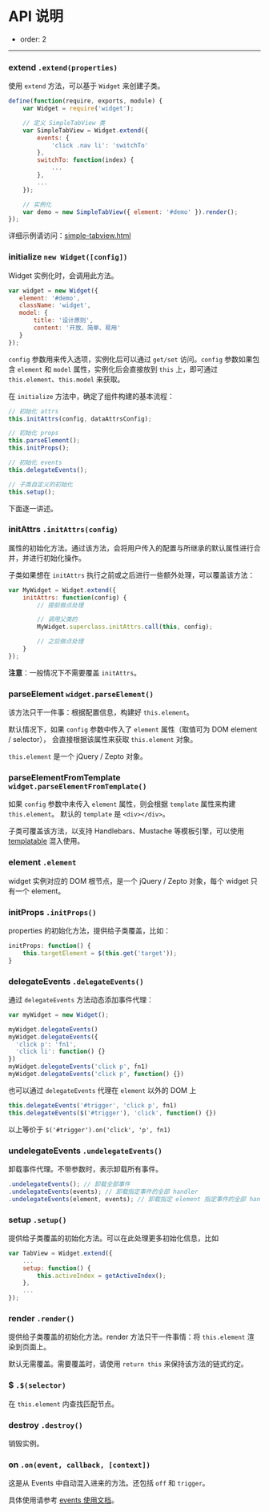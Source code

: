 # API 说明

- order: 2

---

### extend `.extend(properties)`

使用 `extend` 方法，可以基于 `Widget` 来创建子类。

```js
define(function(require, exports, module) {
    var Widget = require('widget');

    // 定义 SimpleTabView 类
    var SimpleTabView = Widget.extend({
        events: {
            'click .nav li': 'switchTo'
        },
        switchTo: function(index) {
            ...
        },
        ...
    });

    // 实例化
    var demo = new SimpleTabView({ element: '#demo' }).render();
});

```

详细示例请访问：[simple-tabview.html](http://aralejs.org/widget/examples/simple-tabview.html)


### initialize `new Widget([config])`

Widget 实例化时，会调用此方法。

```js
var widget = new Widget({
   element: '#demo',
   className: 'widget',
   model: {
       title: '设计原则',
       content: '开放、简单、易用'
   }
});
```

`config` 参数用来传入选项，实例化后可以通过 `get/set` 访问。`config`
参数如果包含 `element` 和 `model` 属性，实例化后会直接放到 `this` 上，即可通过
`this.element`、`this.model` 来获取。


在 `initialize` 方法中，确定了组件构建的基本流程：

```js
// 初始化 attrs
this.initAttrs(config, dataAttrsConfig);

// 初始化 props
this.parseElement();
this.initProps();

// 初始化 events
this.delegateEvents();

// 子类自定义的初始化
this.setup();
```

下面逐一讲述。


### initAttrs `.initAttrs(config)`

属性的初始化方法。通过该方法，会将用户传入的配置与所继承的默认属性进行合并，并进行初始化操作。

子类如果想在 `initAttrs` 执行之前或之后进行一些额外处理，可以覆盖该方法：

```js
var MyWidget = Widget.extend({
    initAttrs: function(config) {
        // 提前做点处理

        // 调用父类的
        MyWidget.superclass.initAttrs.call(this, config);

        // 之后做点处理
    }
});
```

**注意**：一般情况下不需要覆盖 `initAttrs`。


### parseElement `widget.parseElement()`

该方法只干一件事：根据配置信息，构建好 `this.element`。

默认情况下，如果 `config` 参数中传入了 `element` 属性（取值可为 DOM element / selector），
会直接根据该属性来获取 `this.element` 对象。

`this.element` 是一个 jQuery / Zepto 对象。


### parseElementFromTemplate `widget.parseElementFromTemplate()`

如果 `config` 参数中未传入 `element` 属性，则会根据 `template` 属性来构建
`this.element`。 默认的 `template` 是 `<div></div>`。

子类可覆盖该方法，以支持 Handlebars、Mustache 等模板引擎，可以使用 [templatable](http://aralejs.org/templatable/) 混入使用。


### element `.element`

widget 实例对应的 DOM 根节点，是一个 jQuery / Zepto 对象，每个 widget 只有一个 element。


### initProps `.initProps()`

properties 的初始化方法，提供给子类覆盖，比如：

```js
initProps: function() {
    this.targetElement = $(this.get('target'));
}
```


### delegateEvents `.delegateEvents()`

通过 `delegateEvents` 方法动态添加事件代理：

```js
var myWidget = new Widget();

myWidget.delegateEvents()
myWidget.delegateEvents({
  'click p': 'fn1',
  'click li': function() {}
})
myWidget.delegateEvents('click p', fn1)
myWidget.delegateEvents('click p', function() {})
```

也可以通过 `delegateEvents` 代理在 `element` 以外的 DOM 上

```js
this.delegateEvents('#trigger', 'click p', fn1)
this.delegateEvents($('#trigger'), 'click', function() {})
```

以上等价于 `$('#trigger').on('click', 'p', fn1)`

### undelegateEvents `.undelegateEvents()`

卸载事件代理。不带参数时，表示卸载所有事件。

```js
.undelegateEvents(); // 卸载全部事件
.undelegateEvents(events); // 卸载指定事件的全部 handler
.undelegateEvents(element, events); // 卸载指定 element 指定事件的全部 handler
```

### setup `.setup()`

提供给子类覆盖的初始化方法。可以在此处理更多初始化信息，比如

```js
var TabView = Widget.extend({
    ...
    setup: function() {
        this.activeIndex = getActiveIndex();
    },
    ...
});
```


### render `.render()`

提供给子类覆盖的初始化方法。render 方法只干一件事情：将 `this.element` 渲染到页面上。

默认无需覆盖。需要覆盖时，请使用 `return this` 来保持该方法的链式约定。


### $ `.$(selector)`

在 `this.element` 内查找匹配节点。


### destroy `.destroy()`

销毁实例。


### on `.on(event, callback, [context])`

这是从 Events 中自动混入进来的方法。还包括 `off` 和 `trigger`。

具体使用请参考 [events 使用文档](http://aralejs.org/events/)。

